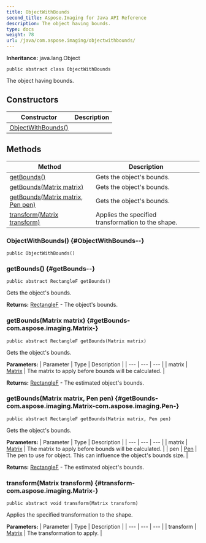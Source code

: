 ```yaml
---
title: ObjectWithBounds
second_title: Aspose.Imaging for Java API Reference
description: The object having bounds.
type: docs
weight: 78
url: /java/com.aspose.imaging/objectwithbounds/
---
```

**Inheritance:**
java.lang.Object
```
public abstract class ObjectWithBounds
```

The object having bounds.
## Constructors

| Constructor | Description |
| --- | --- |
| [ObjectWithBounds()](#ObjectWithBounds--) |  |
## Methods

| Method | Description |
| --- | --- |
| [getBounds()](#getBounds--) | Gets the object's bounds. |
| [getBounds(Matrix matrix)](#getBounds-com.aspose.imaging.Matrix-) | Gets the object's bounds. |
| [getBounds(Matrix matrix, Pen pen)](#getBounds-com.aspose.imaging.Matrix-com.aspose.imaging.Pen-) | Gets the object's bounds. |
| [transform(Matrix transform)](#transform-com.aspose.imaging.Matrix-) | Applies the specified transformation to the shape. |
### ObjectWithBounds() {#ObjectWithBounds--}
```
public ObjectWithBounds()
```


### getBounds() {#getBounds--}
```
public abstract RectangleF getBounds()
```


Gets the object's bounds.

**Returns:**
[RectangleF](../../com.aspose.imaging/rectanglef) - The object's bounds.
### getBounds(Matrix matrix) {#getBounds-com.aspose.imaging.Matrix-}
```
public abstract RectangleF getBounds(Matrix matrix)
```


Gets the object's bounds.

**Parameters:**
| Parameter | Type | Description |
| --- | --- | --- |
| matrix | [Matrix](../../com.aspose.imaging/matrix) | The matrix to apply before bounds will be calculated. |

**Returns:**
[RectangleF](../../com.aspose.imaging/rectanglef) - The estimated object's bounds.
### getBounds(Matrix matrix, Pen pen) {#getBounds-com.aspose.imaging.Matrix-com.aspose.imaging.Pen-}
```
public abstract RectangleF getBounds(Matrix matrix, Pen pen)
```


Gets the object's bounds.

**Parameters:**
| Parameter | Type | Description |
| --- | --- | --- |
| matrix | [Matrix](../../com.aspose.imaging/matrix) | The matrix to apply before bounds will be calculated. |
| pen | [Pen](../../com.aspose.imaging/pen) | The pen to use for object. This can influence the object's bounds size. |

**Returns:**
[RectangleF](../../com.aspose.imaging/rectanglef) - The estimated object's bounds.
### transform(Matrix transform) {#transform-com.aspose.imaging.Matrix-}
```
public abstract void transform(Matrix transform)
```


Applies the specified transformation to the shape.

**Parameters:**
| Parameter | Type | Description |
| --- | --- | --- |
| transform | [Matrix](../../com.aspose.imaging/matrix) | The transformation to apply. |

